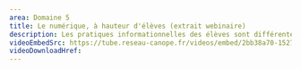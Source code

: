 ```yaml
---
area: Domaine 5
title: Le numérique, à hauteur d'élèves (extrait webinaire)
description: Les pratiques informationnelles des élèves sont différentes de celles des adultes. Pour aller au-delà d'un jugement sur la validité ou non de leurs pratiques, il est intéressant de les encourager à devenir auteurs ou autrices de contenus médiatiques (texte, audio, vidéo) afin qu'ils et elles expérimentent les enjeux et compétences mobilisées. Avec Jocelyn Lachance, maître de conférences en sociologie, et Iris Iriu, professeure-documentaliste et référente académique Éducation aux médias et à l’information. Extrait du webinaire « Pratiques numériques des élèves, les comprendre pour mieux les accompagner »."
videoEmbedSrc: https://tube.reseau-canope.fr/videos/embed/2bb38a70-1527-4353-a1e9-cd1fcd3b0d59
videoDownloadHref:
---
```

